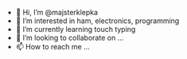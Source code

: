 - 👋 Hi, I’m @majsterklepka
- 👀 I’m interested in ham, electronics, programming
- 🌱 I’m currently learning touch typing
- 💞️ I’m looking to collaborate on ...
- 📫 How to reach me ...

<!---
majsterklepka/majsterklepka is a ✨ special ✨ repository because its `README.md` (this file) appears on your GitHub profile.
You can click the Preview link to take a look at your changes.
--->
